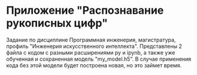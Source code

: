 # Приложение "Распознавание рукописных цифр"
Задание по дисциплине Программная инженерия, магистратура, профиль "Инженерия искусственного интеллекта".
Представлены  2 файла с кодом с разными расширениями py и ipynb, а также уже обученная и сохраненная модель "my_model.h5". В случае применения кода без этой модели будет построена новая, но это займет время.
